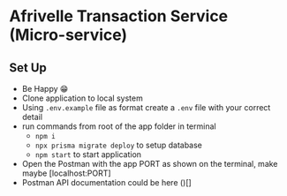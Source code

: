 # Afrivelle Transaction Service (Micro-service)

## Set Up
- Be Happy 😁
- Clone application to local system
- Using `.env.example` file as format create a `.env` file with your correct detail
- run commands from root of the app folder in terminal
  - `npm i`
  - `npx prisma migrate deploy` to setup database
  - `npm start` to start application
- Open the Postman with the app PORT as shown on the terminal, make maybe [localhost:PORT]
- Postman API documentation could be here ()[]